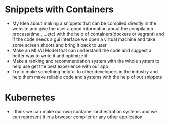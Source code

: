 # Snippets with Containers

- My Idea about making a snippets that can be compiled directly in the website and give the user a good information about the compilation process(time , ...etc) with the help of containers(dockers or vagrant) and if the code needs a gui interface we open a virtual machine and take some screen shoots and bring it back to user 
- Make an ML/AI Model that can understand the code and suggest a better way to write it and optimize it
- Make a ranking and recommendation system with the whole system to help use get the best experience with our app 
- Try to make something helpful to other developers in the industry and help them make reliable code and systems with the help of out snippets


# Kubernetes 
- I think we can make our own container orchestration systems and we can represent it in a brwoser compiler or any other application

